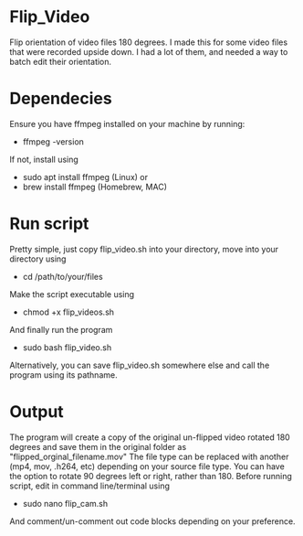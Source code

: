 # Flip_Video
Flip orientation of video files 180 degrees. I made this for some video files that were recorded upside down. I had a lot of them, and needed a way to batch edit their orientation.

# Dependecies
Ensure you have ffmpeg installed on your machine by running:

- ffmpeg -version

If not, install using

- sudo apt install ffmpeg (Linux) or
- brew install ffmpeg (Homebrew, MAC)

# Run script

Pretty simple, just copy flip_video.sh into your directory, move into your directory using 
- cd /path/to/your/files

Make the script executable using
- chmod +x flip_videos.sh

And finally run the program
- sudo bash flip_video.sh

Alternatively, you can save flip_video.sh somewhere else and call the program using its pathname.

# Output
The program will create a copy of the original un-flipped video rotated 180 degrees and save them in the original folder as "flipped_orginal_filename.mov"
The file type can be replaced with another (mp4, mov, .h264, etc) depending on your source file type.
You can have the option to rotate 90 degrees left or right, rather than 180. Before running script, edit in command line/terminal using

- sudo nano flip_cam.sh

And comment/un-comment out code blocks depending on your preference.
